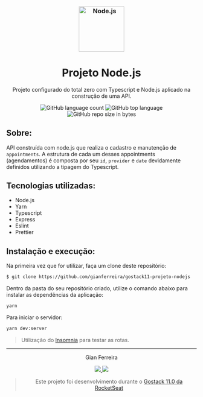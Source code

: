 <h3 align="center">
  <img alt="Node.js" src="https://github.com/gianferreira/gostack11-projeto-nodejs/blob/master/node.png" width="120px"/>
</h3>

<h1 align="center">
  Projeto Node.js
</h1>

<p align="center">Projeto configurado do total zero com Typescript e Node.js aplicado na construção de uma API.</p>

<p align="center">
  <img alt="GitHub language count" src="https://img.shields.io/github/languages/count/gianferreira/gostack11-projeto-nodejs">
  <img alt="GitHub top language" src="https://img.shields.io/github/languages/top/gianferreira/gostack11-projeto-nodejs">
  <img alt="GitHub repo size in bytes" src="https://img.shields.io/github/repo-size/gianferreira/gostack11-projeto-nodejs">
</p>

## Sobre:

API construída com node.js que realiza o cadastro e manutenção de `appointments`. A estrutura de cada um desses appointments (agendamentos) é composta por seu `id`, `provider` e `date` devidamente definidos utilizando a tipagem do Typescript.

## Tecnologias utilizadas:

- Node.js
- Yarn
- Typescript
- Express
- Eslint
- Prettier

## Instalação e execução:

Na primeira vez que for utilizar, faça um clone deste repositório:

```bash
$ git clone https://github.com/gianferreira/gostack11-projeto-nodejs
```

Dentro da pasta do seu repositório criado, utilize o comando abaixo para instalar as dependências da aplicação:

```bash
yarn
```

Para iniciar o servidor:

```bash
yarn dev:server
```

> Utilização do [Insomnia](https://insomnia.rest/download/) para testar as rotas.

---

<p align="center"> Gian Ferreira </p>
<p align="center">
  <a alt="Gian Ferreira" href="https://www.linkedin.com/in/gian-ferreira-7750a9179/">
    <img src="https://img.shields.io/badge/LinkedIn-Gian_Ferreira-7750a9179?logo=linkedin"/>
  </a>
  <a alt="Gian Ferreira" href="https://github.com/gianferreira">
    <img src="https://img.shields.io/badge/Gian_Ferreira-GitHub-000?logo=github"/>
  </a>
</p>

<blockquote align="center">
  Este projeto foi desenvolvimento durante o
    <a href="https://rocketseat.com.br/gostack">
      Gostack 11.0 da RocketSeat
    </a>
</blockquote>
